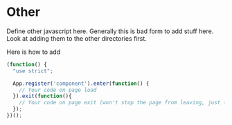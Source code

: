 # Other

Define other javascript here.  Generally this is bad form to add stuff here.  Look at adding them to the other directories first.

Here is how to add



```javascript
(function() {
  "use strict";

  App.register('component').enter(function() {
    // Your code on page load
  }).exit(function(){
    // Your code on page exit (won't stop the page from leaving, just for cleaning up)
  });
})();
```
